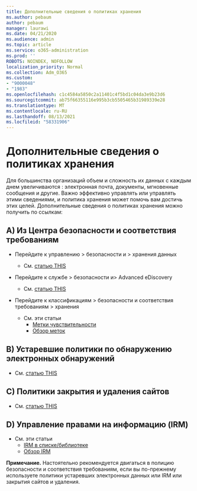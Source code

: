 ```yaml
---
title: Дополнительные сведения о политиках хранения
ms.author: pebaum
author: pebaum
manager: laurawi
ms.date: 04/21/2020
ms.audience: admin
ms.topic: article
ms.service: o365-administration
ms.prod: ''
ROBOTS: NOINDEX, NOFOLLOW
localization_priority: Normal
ms.collection: Adm_O365
ms.custom:
- "9000048"
- "1983"
ms.openlocfilehash: c1c4584a5850c2a11401c4f5bd1c04da3e9b23d6
ms.sourcegitcommit: ab75f66355116e995b3cb5505465b31989339e28
ms.translationtype: MT
ms.contentlocale: ru-RU
ms.lasthandoff: 08/13/2021
ms.locfileid: "58331906"
---
```

# <a name="more-info-about-retention-policies"></a>Дополнительные сведения о политиках хранения

Для большинства организаций объем и сложность их данных с каждым днем увеличиваются : электронная почта, документы, мгновенные сообщения и другие. Важно эффективно управлять или управлять этими сведениями, и политика хранения может помочь вам достичь этих целей. Дополнительные сведения о политиках хранения можно получить по ссылкам:

## <a name="a-from-security-and-compliance-center"></a>A) Из Центра безопасности и соответствия требованиям

- Перейдите к управлению > безопасности и > хранения данных
  - См. [статью THIS](https://docs.microsoft.com/microsoft-365/compliance/retention-policies)

- Перейдите к службе > безопасности и> Advanced eDiscovery 
  - См. [статью THIS](https://docs.microsoft.com/microsoft-365/compliance/ediscovery-cases)

- Перейдите к классификациям > безопасности и соответствия требованиям > хранения
  - См. эти статьи
    - [Метки чувствительности](https://docs.microsoft.com/microsoft-365/compliance/sensitivity-labels)
    - [Обзор меток](https://docs.microsoft.com/microsoft-365/compliance/labels)

## <a name="b-legacy-ediscovery-policies"></a>B) Устаревшие политики по обнаружению электронных обнаружений

- См. [статью THIS](https://support.office.com/article/Set-up-an-eDiscovery-Center-in-SharePoint-Online-A18F8975-AA7F-43B4-A7D6-001D14744D8E)

## <a name="c-site-closure-and-deletion-policies"></a>C) Политики закрытия и удаления сайтов

- См. [статью THIS](https://support.office.com/article/Use-policies-for-site-closure-and-deletion-A8280D82-27FD-48C5-9ADF-8A5431208BA5)  

## <a name="d-information-rights-management-irm"></a>D) Управление правами на информацию (IRM)

- См. эти статьи
  - [IRM в списке/библиотеке](https://support.office.com/article/apply-information-rights-management-to-a-list-or-library-3bdb5c4e-94fc-4741-b02f-4e7cc3c54aa1)
  - [Обзор IRM](https://support.office.com/article/create-and-apply-information-management-policies-eb501fe9-2ef6-4150-945a-65a6451ee9e9)

**Примечание.** Настоятельно рекомендуется двигаться в полицию безопасности и соответствия требованиям, если вы по-прежнему используете политики устаревших электронных данных или IRM или закрытия сайтов и удаления.
